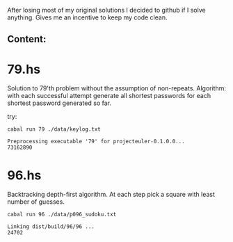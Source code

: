 After losing most of my original solutions I decided to github if I solve
anything. Gives me an incentive to keep my code clean.

## Content:
# 79.hs
Solution to 79'th problem without the assumption of non-repeats.
Algorithm: with each successful attempt generate all shortest passwords for
each shortest password generated so far.

try:
```shell
cabal run 79 ./data/keylog.txt

Preprocessing executable '79' for projecteuler-0.1.0.0...
73162890
```

# 96.hs

Backtracking depth-first algorithm. At each step pick a square with least
number of guesses.

```shell
cabal run 96 ./data/p096_sudoku.txt

Linking dist/build/96/96 ...
24702
```
